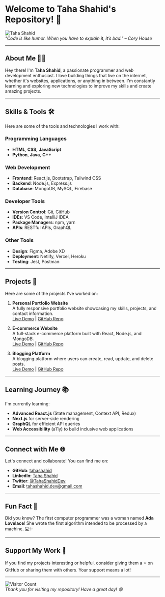 # Welcome to Taha Shahid's Repository! 👋

![Taha Shahid](https://media.giphy.com/media/3o7TKsQ8gIoJkK6I9q/giphy.gif)  
*"Code is like humor. When you have to explain it, it’s bad." – Cory House*

---

## About Me 🧑‍💻

Hey there! I'm **Taha Shahid**, a passionate programmer and web development enthusiast. I love building things that live on the internet, whether it's websites, applications, or anything in between. I'm constantly learning and exploring new technologies to improve my skills and create amazing projects.

---

## Skills & Tools 🛠️

Here are some of the tools and technologies I work with:

### Programming Languages
- **HTML**, **CSS**, **JavaScript**
- **Python**, **Java**, **C++**

### Web Development
- **Frontend**: React.js, Bootstrap, Tailwind CSS
- **Backend**: Node.js, Express.js
- **Database**: MongoDB, MySQL, Firebase

### Developer Tools
- **Version Control**: Git, GitHub
- **IDEs**: VS Code, IntelliJ IDEA
- **Package Managers**: npm, yarn
- **APIs**: RESTful APIs, GraphQL

### Other Tools
- **Design**: Figma, Adobe XD
- **Deployment**: Netlify, Vercel, Heroku
- **Testing**: Jest, Postman

---

## Projects 🚀

Here are some of the projects I've worked on:

1. **Personal Portfolio Website**  
   A fully responsive portfolio website showcasing my skills, projects, and contact information.  
   [Live Demo](https://tahashahid.com) | [GitHub Repo](https://github.com/tahashahid/portfolio)

2. **E-commerce Website**  
   A full-stack e-commerce platform built with React, Node.js, and MongoDB.  
   [Live Demo](https://ecommerce-taha.vercel.app) | [GitHub Repo](https://github.com/tahashahid/ecommerce)

3. **Blogging Platform**  
   A blogging platform where users can create, read, update, and delete posts.  
   [Live Demo](https://blog-taha.herokuapp.com) | [GitHub Repo](https://github.com/tahashahid/blog-platform)

---

## Learning Journey 📚

I'm currently learning:
- **Advanced React.js** (State management, Context API, Redux)
- **Next.js** for server-side rendering
- **GraphQL** for efficient API queries
- **Web Accessibility** (a11y) to build inclusive web applications

---

## Connect with Me 🌐

Let's connect and collaborate! You can find me on:

- **GitHub**: [tahashahid](https://github.com/tahashahid)
- **LinkedIn**: [Taha Shahid](https://linkedin.com/in/tahashahid)
- **Twitter**: [@TahaShahidDev](https://twitter.com/TahaShahidDev)
- **Email**: tahashahid.dev@gmail.com

---

## Fun Fact 🎉

Did you know? The first computer programmer was a woman named **Ada Lovelace**! She wrote the first algorithm intended to be processed by a machine. 💻✨

---

## Support My Work 💖

If you find my projects interesting or helpful, consider giving them a ⭐ on GitHub or sharing them with others. Your support means a lot!

---

![Visitor Count](https://komarev.com/ghpvc/?username=tahashahid&color=blue&style=flat)  
*Thank you for visiting my repository! Have a great day! 😄*
